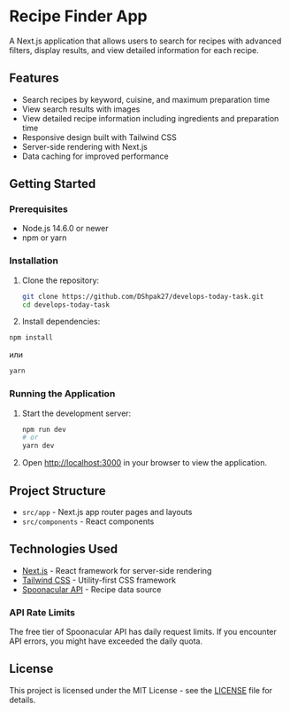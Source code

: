 # Recipe Finder App

A Next.js application that allows users to search for recipes with advanced filters, display results, and view detailed information for each recipe.

## Features

- Search recipes by keyword, cuisine, and maximum preparation time
- View search results with images
- View detailed recipe information including ingredients and preparation time
- Responsive design built with Tailwind CSS
- Server-side rendering with Next.js
- Data caching for improved performance

## Getting Started

### Prerequisites

- Node.js 14.6.0 or newer
- npm or yarn

### Installation

1. Clone the repository:

    ```bash
    git clone https://github.com/DShpak27/develops-today-task.git
    cd develops-today-task
    ```

2. Install dependencies:

```bash
npm install
```

или

```bash
yarn
```

### Running the Application

1. Start the development server:

    ```bash
    npm run dev
    # or
    yarn dev
    ```

2. Open [http://localhost:3000](http://localhost:3000) in your browser to view the application.

## Project Structure

- `src/app` - Next.js app router pages and layouts
- `src/components` - React components

## Technologies Used

- [Next.js](https://nextjs.org/) - React framework for server-side rendering
- [Tailwind CSS](https://tailwindcss.com/) - Utility-first CSS framework
- [Spoonacular API](https://spoonacular.com/food-api) - Recipe data source

### API Rate Limits

The free tier of Spoonacular API has daily request limits. If you encounter API errors, you might have exceeded the daily quota.

## License

This project is licensed under the MIT License - see the [LICENSE](LICENSE) file for details.
